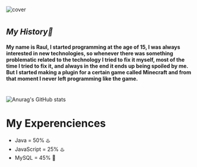 #
![cover](https://i.imgur.com/yRGSNxX.png)
#

## **_My History🚀_**
#### My name is Raul, I started programming at the age of 15, I was always interested in new technologies, so whenever there was something problematic related to the technology I tried to fix it myself, most of the time I tried to fix it, and always in the end it ends up being spoiled by me. But I started making a plugin for a certain game called Minecraft and from that moment I never left programming like the game.
#
![Anurag's GitHub stats](https://github-readme-stats.vercel.app/api?username=raul-goncalves&show_icons=true&theme=kacho_ga)
#

# My Experenciences
 - Java = 50% ♨️
 - JavaScript = 25% ♨️
 - MySQL = 45% 📁
#
